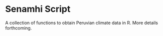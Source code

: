 Senamhi Script
==============

A collection of functions to obtain Peruvian climate data in R.
More details forthcoming.
